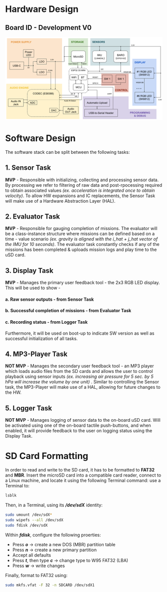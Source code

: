 
# Hardware Design
## Board ID - Development V0
![screenshot](Resources/schematic_functional.png)

# Software Design
The software stack can be split between the following tasks:
## 1. Sensor Task
**MVP** - Responsible with initializing, collecting and processing sensor data. By processing we refer to filtering of raw data and post-rpocessing required to obtain associated values *(ex. acceleration is integrated once to obtain velocity)*. To allow HW expansions and IC replacements, the Sensor Task will make use of a Hardware Abstraction Layer (HAL).
## 2. Evaluator Task
**MVP** - Responsible for gauging completion of missions. The evaluator will be a class-instance structure where missions can be defined based on a time - value scenario *(ex. gravity is aligned with the i_hat + j_hat vector of the IMU for 10 seconds)*. The evaluator task constantly checks if any of the missions has been completed & uploads mission logs and play time to the uSD card.
## 3. Display Task
**MVP** - Manages the primary user feedback tool - the 2x3 RGB LED display. This will be used to show - 
#### a. Raw sensor outputs  - from Sensor Task
#### b. Successful completion of missions - from Evaluator Task
#### c. Recording status - from Logger Task
Furthermore, it will be used on boot-up to indicate SW version as well as successful initialization of all tasks.
## 4. MP3-Player Task
**NOT MVP** - Manages the secondary user feedback tool - an MP3 player which loads audio files from the SD cards and allows the user to control playback using sensor inputs *(ex. increasing air pressure for 5 sec. by 5 hPa will increase the volume by one unit)* . Similar to controlling the Sensor task, the MP3-Player will make use of a HAL, allowing for future changes to the HW.
## 5. Logger Task
**NOT MVP** - Manages logging of sensor data to the on-board uSD card. Will be activated using one of the on-board tactile push-buttons, and when enabled, it will provide feedback to the user on logging status using the Display Task.

# SD Card Formatting
In order to read and write to the SD card, it has to be formatted to **FAT32** and **MBR**. Insert the microSD card into a compatible card reader, connect to a Linux machine, and locate it using the following Terminal command: use a Terminal to:
```bash
lsblk
``` 
Then, in a Terminal, using its ***/dev/sdX*** identity:
```bash
sudo umount /dev/sdX*
sudo wipefs --all /dev/sdX
sudo fdisk /dev/sdX
``` 
Within ***fdisk***, configure the following proerties:
* Press ***o*** → create a new DOS (MBR) partition table 
* Press ***n*** → create a new primary partition
* Accept all defaults
* Press ***t***, then type ***c*** → change type to W95 FAT32 (LBA)
* Press ***w*** → write changes

Finally, format to FAT32 using:
```bash
sudo mkfs.vfat -F 32 -n SDCARD /dev/sdX1
``` 
